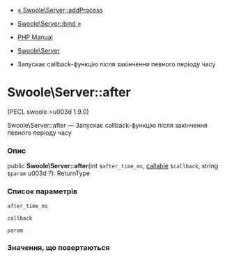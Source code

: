 - [« Swoole\Server::addProcess](swoole-server.addprocess.md)
- [Swoole\Server::bind »](swoole-server.bind.md)

- [PHP Manual](index.md)
- [Swoole\Server](class.swoole-server.md)
- Запускає callback-функцію після закінчення певного періоду
часу

# Swoole\Server::after

(PECL swoole \>u003d 1.9.0)

Swoole\Server::after — Запускає callback-функцію після закінчення
певного періоду часу

### Опис

public **Swoole\Server::after**(int `$after_time_ms`,
[callable](language.types.callable.md) `$callback`, string `$param` u003d
?): ReturnType

### Список параметрів

`after_time_ms`

`callback`

`param`

### Значення, що повертаються
